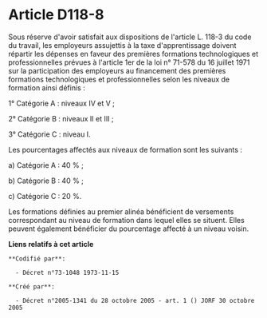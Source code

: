 # Article D118-8

Sous réserve d'avoir satisfait aux dispositions de l'article L. 118-3 du code du travail, les employeurs assujettis à la taxe
d'apprentissage doivent répartir les dépenses en faveur des premières formations technologiques et professionnelles prévues à
l'article 1er de la loi n° 71-578 du 16 juillet 1971 sur la participation des employeurs au financement des premières
formations technologiques et professionnelles selon les niveaux de formation ainsi définis :

1° Catégorie A : niveaux IV et V ;

2° Catégorie B : niveaux II et III ;

3° Catégorie C : niveau I.

Les pourcentages affectés aux niveaux de formation sont les suivants :

a) Catégorie A : 40 % ;

b) Catégorie B : 40 % ;

c) Catégorie C : 20 %.

Les formations définies au premier alinéa bénéficient de versements correspondant au niveau de formation dans lequel elles se
situent. Elles peuvent également bénéficier du pourcentage affecté à un niveau voisin.

**Liens relatifs à cet article**

	**Codifié par**:

	  - Décret n°73-1048 1973-11-15

	**Créé par**:

	  - Décret n°2005-1341 du 28 octobre 2005 - art. 1 () JORF 30 octobre 2005
